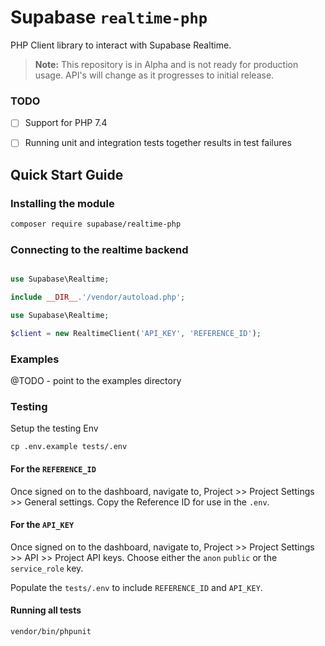 # Supabase `realtime-php`

PHP Client library to interact with Supabase Realtime.

> **Note:** This repository is in Alpha and is not ready for production usage. API's will change as it progresses to initial release.


### TODO

- [ ] Support for PHP 7.4 
- [ ] Running unit and integration tests together results in test failures 


## Quick Start Guide

### Installing the module

```bash
composer require supabase/realtime-php
```

### Connecting to the realtime backend

```php

use Supabase\Realtime;

include __DIR__.'/vendor/autoload.php';

use Supabase\Realtime;

$client = new RealtimeClient('API_KEY', 'REFERENCE_ID');
```

### Examples

@TODO - point to the examples directory

### Testing

Setup the testing Env

```
cp .env.example tests/.env
```

#### For the `REFERENCE_ID`
Once signed on to the dashboard, navigate to, Project >> Project Settings >> General settings. Copy the Reference ID for use in the `.env`.

#### For the `API_KEY`
Once signed on to the dashboard, navigate to, Project >> Project Settings >> API >> Project API keys. Choose either the `anon` `public` or the `service_role` key.

Populate the `tests/.env` to include `REFERENCE_ID` and `API_KEY`.

#### Running all tests

```
vendor/bin/phpunit
```